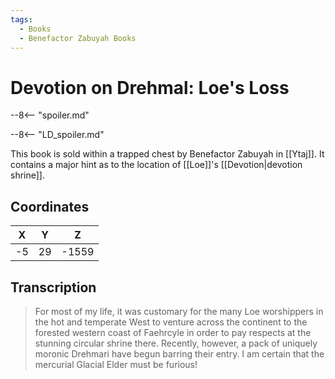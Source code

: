 ```yaml
---
tags:
  - Books
  - Benefactor Zabuyah Books
---
```

# Devotion on Drehmal: Loe's Loss

--8<-- "spoiler.md"

--8<-- "LD_spoiler.md"

This book is sold within a trapped chest by Benefactor Zabuyah in [[Ytaj]]. It contains a major hint as to the location of [[Loe]]'s [[Devotion|devotion shrine]].

## Coordinates
| **X** | **Y** | **Z**  |
| :---: | :---: | :----: |
| -5  |  29  | -1559 |

## Transcription
> For most of my life, it was customary for the many Loe worshippers in the hot and temperate West to venture across the continent to the forested western coast of Faehrcyle in order to pay respects at the stunning circular shrine there. Recently, however, a pack of uniquely moronic Drehmari have begun barring their entry. I am certain that the mercurial Glacial Elder must be furious!
